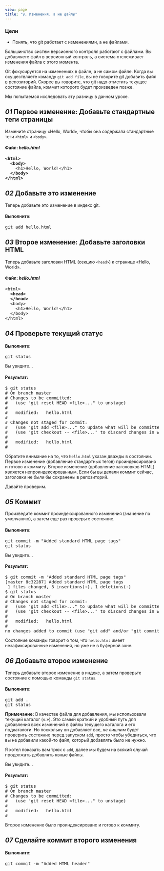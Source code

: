 ```yaml
---
view: page
title: "9. Изменения, а не файлы"
---
```


<h3>Цели</h3>

<ul><li>Понять, что git работает с изменениями, а не файлами.</li></ul>

<p>Большинство систем версионного контроля работают с файлами. Вы добавляете файл в версионный контроль, а система отслеживает изменения файла с этого момента.</p>

<p>Git фокусируется на изменениях в файле, а не самом файле. Когда вы осуществляете команду <code>git add file</code>,  вы не говорите git добавить файл в репозиторий. Скорее вы говорите, что git надо отметить текущее состояние файла, коммит которого будет произведен позже.</p>

<p>Мы попытаемся исследовать эту разницу в данном уроке.</p>

<h2><em>01</em> Первое изменение: Добавьте стандартные теги страницы</h2>

<p>Измените страницу «Hello, World», чтобы она содержала стандартные теги <code>&lt;html&gt;</code> и <code>&lt;body&gt;</code>.</p>

<h4 class="h4-pre">Файл: <em style="text-transform: none">hello.html</em></h4>

<pre class="file"><strong>&lt;html&gt;
  &lt;body&gt;</strong>
    &lt;h1&gt;Hello, World!&lt;/h1&gt;
  <strong>&lt;/body&gt;
&lt;/html&gt;</strong></pre>

<h2><em>02</em> Добавьте это изменение</h2>

<p>Теперь добавьте это изменение в индекс git.</p>

<h4 class="h4-pre">Выполните:</h4>

<pre class="instructions">git add hello.html</pre>

<h2><em>03</em> Второе изменение: Добавьте заголовки HTML</h2>

<p>Теперь добавьте заголовки HTML (секцию <code>&lt;head&gt;</code>) к странице «Hello, World».</p>

<h4 class="h4-pre">Файл: <em style="text-transform: none">hello.html</em></h4>

<pre class="file">&lt;html&gt;
<strong>  &lt;head&gt;
  &lt;/head&gt;</strong>
  &lt;body&gt;
    &lt;h1&gt;Hello, World!&lt;/h1&gt;
  &lt;/body&gt;
&lt;/html&gt;</pre>

<h2><em>04</em> Проверьте текущий статус</h2>

<h4 class="h4-pre">Выполните:</h4>

<pre class="instructions">git status</pre>

<p>Вы увидите…</p>

<h4 class="h4-pre">Результат:</h4>

<pre class="sample">$ git status
# On branch master
# Changes to be committed:
#   (use "git reset HEAD &lt;file&gt;..." to unstage)
#
#	modified:   hello.html
#
# Changes not staged for commit:
#   (use "git add &lt;file&gt;..." to update what will be committed)
#   (use "git checkout -- &lt;file&gt;..." to discard changes in working directory)
#
#	modified:   hello.html
#</pre>

<p>Обратите внимание на то, что <code>hello.html</code> указан дважды в состоянии. Первое изменение (добавление стандартных тегов) проиндексировано и готово к коммиту. Второе изменение (добавление заголовков HTML) является непроиндексированным. Если бы вы делали коммит сейчас, заголовки не были бы сохранены в репозиторий.</p>

<p>Давайте проверим.</p>

<h2><em>05</em> Коммит</h2>

<p>Произведите коммит проиндексированного изменения (значение по умолчанию), а затем еще раз проверьте состояние.</p>

<h4 class="h4-pre">Выполните:</h4>

<pre class="instructions">git commit -m "Added standard HTML page tags"
git status</pre>

<p>Вы увидите…</p>

<h4 class="h4-pre">Результат:</h4>

<pre class="sample">$ git commit -m "Added standard HTML page tags"
[master 8c32287] Added standard HTML page tags
 1 files changed, 3 insertions(+), 1 deletions(-)
$ git status
# On branch master
# Changes not staged for commit:
#   (use "git add &lt;file&gt;..." to update what will be committed)
#   (use "git checkout -- &lt;file&gt;..." to discard changes in working directory)
#
#	modified:   hello.html
#
no changes added to commit (use "git add" and/or "git commit -a")</pre>

<p>Состояние команды говорит о том, что <code>hello.html</code> имеет незафиксированные изменения, но уже не в буферной зоне.</p>

<h2><em>06</em> Добавьте второе изменение</h2>

<p>Теперь добавьте второе изменение в индекс, а затем проверьте состояние с помощью команды <code>git status</code>.</p>

<h4 class="h4-pre">Выполните:</h4>

<pre class="instructions">git add .
git status</pre>

<p class="note"><strong>Примечание:</strong> В качестве файла для добавления, мы использовали текущий каталог («.»). Это самый краткий и удобный путь для добавления всех изменений в файлы текущего каталога и его подкаталоги. Но поскольку он добавляет все, <em>не лишним</em> будет проверить состояние перед запуском <code>add</code>, просто чтобы убедиться, что вы не добавили какой-то файл, который добавлять было не нужно.</p>

<p class="note">Я хотел показать вам трюк с <code>add</code>, далее мы будем на всякий случай продолжать добавлять явные файлы.</p>

<p>Вы увидите…</p>

<h4 class="h4-pre">Результат:</h4>

<pre class="sample">$ git status
# On branch master
# Changes to be committed:
#   (use "git reset HEAD &lt;file&gt;..." to unstage)
#
#	modified:   hello.html
#</pre>

<p>Второе изменение было проиндексировано и готово к коммиту.</p>

<h2><em>07</em> Сделайте коммит второго изменения</h2>

<h4 class="h4-pre">Выполните:</h4>

<pre class="instructions">git commit -m "Added HTML header"</pre>
